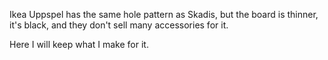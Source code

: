 Ikea Uppspel has the same hole pattern as Skadis, but the board is thinner, it's black, and they don't sell many accessories for it.

Here I will keep what I make for it.

